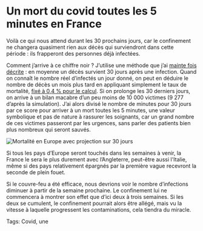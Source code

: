 # Un mort du covid toutes les 5 minutes en France

Voilà ce qui nous attend durant les 30 prochains jours, car le confinement ne changera quasiment rien aux décès qui surviendront dans cette période : ils frapperont des personnes déjà infectées.

Comment j’arrive à ce chiffre noir ? J’utilise une méthode que j’ai [mainte fois décrite](https://tcrouzet.com/2020/10/08/covid-ou-en-est-vraiment-la-france/) : en moyenne un décès survient 30 jours après une infection. Quand on connaît le nombre réel d’infectés un jour donné, on peut en déduire le nombre de décès un mois plus tard en appliquant simplement le taux de mortalité, [fixé à 0,4 % pour le calcul](https://tcrouzet.com/2020/10/29/il-sest-passe-un-truc-etrange-en-europe/). Si on prolonge les 30 derniers jours, on arrive à un bilan macabre d’un peu moins de 10 000 victimes (9 277 d’après la simulation). J’ai alors divisé le nombre de minutes pour 30 jours par ce score pour arriver à un mort toutes les 5 minutes, une valeur symbolique et pas de nature à rassurer les soignants, car un grand nombre de ces victimes passeront par les urgences, sans parler des patients bien plus nombreux qui seront sauvés.

![Mortalité en Europe avec projection sur 30 jours](https://tcrouzet.com/images_tc/2020/10/europ08.jpg)

Si tous les pays d’Europe seront touchés dans les semaines à venir, la France le sera le plus durement avec l’Angleterre, peut-être aussi l'Italie, même si des pays relativement épargnés par la première vague recevront la seconde de plein fouet.

Si le couvre-feu a été efficace, nous devrions voir le nombre d’infections diminuer à partir de la semaine prochaine. Le confinement lui ne commencera à montrer son effet que d’ici deux à trois semaines. Si les deux se cumulent, le confinement pourrait alors être allégé, mais vu la vitesse à laquelle progressent les contaminations, cela tiendra du miracle.

Tags: Covid, une